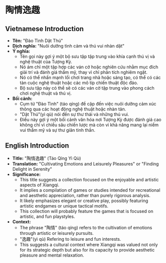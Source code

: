 # 陶情逸趣

## Vietnamese Introduction

* **Tên:** "Đào Tình Dật Thú"
* **Dịch nghĩa:** "Nuôi dưỡng tình cảm và thú vui nhàn dật"
* **Ý nghĩa:**
    * Tên gọi này gợi ý một bộ sưu tập tập trung vào khía cạnh thú vị và nghệ thuật của Tượng Kỳ.
    * Nó ám chỉ một tập hợp các ván cờ hoặc nghiên cứu nhằm mục đích giải trí và đánh giá thẩm mỹ, thay vì chỉ phân tích nghiêm ngặt.
    * Nó có thể nhấn mạnh lối chơi trang nhã hoặc sáng tạo, có thể có các tàn cuộc nghệ thuật hoặc các mô típ chiến thuật độc đáo.
    * Bộ sưu tập này có thể sẽ có các ván cờ tập trung vào phong cách chơi nghệ thuật và thú vị.
* **Bối cảnh:**
    * Cụm từ "Đào Tình" (táo qíng) đề cập đến việc nuôi dưỡng cảm xúc thông qua các hoạt động nghệ thuật hoặc nhàn tản.
    * "Dật Thú"(yì qù) nói đến sự thư thái và những thú vui.
    * Điều này gợi ý một bối cảnh văn hóa nơi Tượng Kỳ được đánh giá cao không chỉ vì chiều sâu chiến lược mà còn vì khả năng mang lại niềm vui thẩm mỹ và sự thư giãn tinh thần.

## English Introduction

* **Title:** "陶情逸趣" (Táo Qíng Yì Qù)
* **Translation:** "Cultivating Emotions and Leisurely Pleasures" or "Finding Delight in Serenity"
* **Significance:**
    * This title suggests a collection focused on the enjoyable and artistic aspects of Xiangqi.
    * It implies a compilation of games or studies intended for recreational and aesthetic appreciation, rather than purely rigorous analysis.
    * It likely emphasizes elegant or creative play, possibly featuring artistic endgames or unique tactical motifs.
    * This collection will probably feature the games that is focused on artistic, and fun playstyles.
* **Context:**
    * The phrase "陶情" (táo qíng) refers to the cultivation of emotions through artistic or leisurely pursuits.
    * "逸趣"(yì qù) Refering to leisure and fun interests.
    * This suggests a cultural context where Xiangqi was valued not only for its strategic depth but also for its capacity to provide aesthetic pleasure and mental relaxation.
